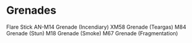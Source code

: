 # Grenades

Flare Stick
AN-M14 Grenade (Incendiary)
XM58 Grenade (Teargas)
M84 Grenade (Stun)
M18 Grenade (Smoke)
M67 Grenade (Fragmentation)
